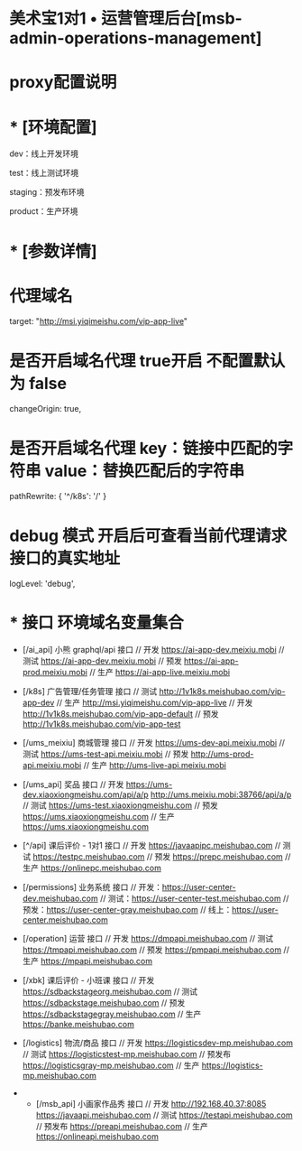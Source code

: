 <!--
 * @Author: yelei
 * @Date: 2021-01-23 14:50:30
 * @LastEditors: ZhangYeLei
 * @LastEditTime: 2022-05-23 17:08:12
 * @Description: 
-->
# 美术宝1对1 • 运营管理后台\[msb-admin-operations-management]

# proxy配置说明

# * [环境配置] 

dev：线上开发环境

test：线上测试环境

staging：预发布环境

product：生产环境

# * [参数详情]
# 代理域名
target: "http://msi.yiqimeishu.com/vip-app-live"

# 是否开启域名代理 true开启 不配置默认为 false 
changeOrigin: true,

# 是否开启域名代理 key：链接中匹配的字符串 value：替换匹配后的字符串
pathRewrite: { '^/k8s': '/' }

# debug 模式 开启后可查看当前代理请求接口的真实地址
logLevel: 'debug',

# * 接口 环境域名变量集合

* [/ai_api] 小熊 graphql/api 接口
  // 开发 https://ai-app-dev.meixiu.mobi
  // 测试 https://ai-app-dev.meixiu.mobi
  // 预发 https://ai-app-prod.meixiu.mobi
  // 生产 https://ai-app-live.meixiu.mobi
  
* [/k8s] 广告管理/任务管理 接口
  // 测试 http://1v1k8s.meishubao.com/vip-app-dev
  // 生产 http://msi.yiqimeishu.com/vip-app-live
  // 开发 http://1v1k8s.meishubao.com/vip-app-default
  // 预发 http://1v1k8s.meishubao.com/vip-app-test

* [/ums_meixiu] 商城管理 接口
  // 开发 https://ums-dev-api.meixiu.mobi
  // 测试 https://ums-test-api.meixiu.mobi
  // 预发 http://ums-prod-api.meixiu.mobi
  // 生产 http://ums-live-api.meixiu.mobi

* [/ums_api] 奖品 接口
  // 开发 https://ums-dev.xiaoxiongmeishu.com/api/a/p http://ums.meixiu.mobi:38766/api/a/p
  // 测试 https://ums-test.xiaoxiongmeishu.com
  // 预发 https://ums.xiaoxiongmeishu.com
  // 生产 https://ums.xiaoxiongmeishu.com

* [^/api] 课后评价 - 1对1 接口
  // 开发 https://javaapipc.meishubao.com
  // 测试 https://testpc.meishubao.com
  // 预发 https://prepc.meishubao.com
  // 生产 https://onlinepc.meishubao.com

* [/permissions] 业务系统 接口
  // 开发：https://user-center-dev.meishubao.com
  // 测试：https://user-center-test.meishubao.com
  // 预发：https://user-center-gray.meishubao.com
  // 线上：https://user-center.meishubao.com

* [/operation] 运营 接口
  // 开发 https://dmpapi.meishubao.com
  // 测试 https://tmpapi.meishubao.com
  // 预发 https://pmpapi.meishubao.com
  // 生产 https://mpapi.meishubao.com

* [/xbk] 课后评价 - 小班课 接口
  // 开发 https://sdbackstageorg.meishubao.com
  // 测试 https://sdbackstage.meishubao.com
  // 预发 https://sdbackstagegray.meishubao.com
  // 生产 https://banke.meishubao.com

* [/logistics] 物流/商品 接口
  // 开发 https://logisticsdev-mp.meishubao.com
  // 测试 https://logisticstest-mp.meishubao.com
  // 预发布 https://logisticsgray-mp.meishubao.com
  // 生产 https://logistics-mp.meishubao.com

* * [/msb_api] 小画家作品秀 接口
  // 开发 http://192.168.40.37:8085 https://javaapi.meishubao.com
  // 测试 https://testapi.meishubao.com
  // 预发布 https://preapi.meishubao.com
  // 生产 https://onlineapi.meishubao.com